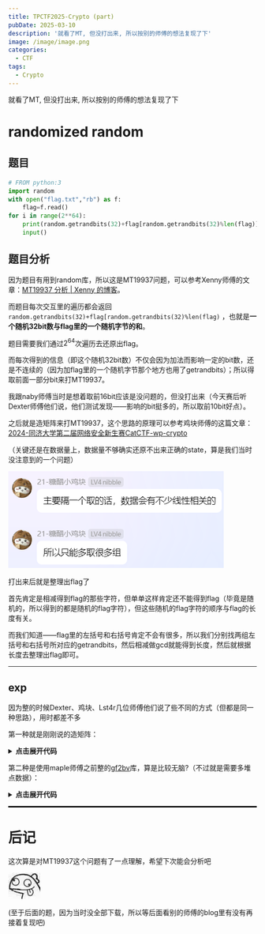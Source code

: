 ```yaml
---
title: TPCTF2025-Crypto (part)
pubDate: 2025-03-10
description: '就看了MT, 但没打出来, 所以按别的师傅的想法复现了下'
image: /image/image.png
categories:
  - CTF
tags:
  - Crypto
---
```


就看了MT, 但没打出来, 所以按别的师傅的想法复现了下

# randomized random

## 题目

```python
# FROM python:3
import random
with open("flag.txt","rb") as f:
    flag=f.read()
for i in range(2**64):
    print(random.getrandbits(32)+flag[random.getrandbits(32)%len(flag)])
    input()

```



## 题目分析

因为题目有用到random库，所以这是MT19937问题，可以参考Xenny师傅的文章：[MT19937 分析 | Xenny 的博客](https://xenny.wiki/posts/crypto/PRNG/MT19937.html)。

而题目每次交互里的遍历都会返回`random.getrandbits(32)+flag[random.getrandbits(32)%len(flag)` ，也就是**一个随机32bit数与flag里的一个随机字节的和**。

题目需要我们通过$2^{64}$次遍历去还原出flag。

而每次得到的信息（即这个随机32bit数）不仅会因为加法而影响一定的bit数，还是不连续的（因为加flag里的一个随机字节那个地方也用了getrandbits）；所以得取前面一部分bit来打MT19937。

我跟naby师傅当时是想着取前16bit应该是没问题的，但没打出来（今天赛后听Dexter师傅他们说，他们测试发现——影响的bit挺多的，所以取前10bit好点）。

之后就是造矩阵来打MT19937，这个思路的原理可以参考鸡块师傅的这篇文章：[2024-同济大学第二届网络安全新生赛CatCTF-wp-crypto](https://tangcuxiaojikuai.xyz/post/69eaef2e.html#Random-game-3-Solves-376-500-pts)

（关键还是在数据量上，数据量不够确实还原不出来正确的state，算是我们当时没注意到的一个问题）

![image-20250310140621926](assets/image-20250310140621926.png)

打出来后就是整理出flag了

首先肯定是相减得到flag的那些字符，但单单这样肯定还不能得到flag（毕竟是随机的，所以得到的都是随机的flag字符），但这些随机的flag字符的顺序与flag的长度有关。

而我们知道——flag里的左括号和右括号肯定不会有很多，所以我们分别找两组左括号和右括号所对应的getrandbits，然后相减做gcd就能得到长度，然后就根据长度去整理出flag即可。

---

## exp

因为整的时候Dexter、鸡块、Lst4r几位师傅他们说了些不同的方式（但都是同一种思路），用时都差不多

第一种就是刚刚说的造矩阵：

<details>
    <summary><b>点击展开代码</b></summary>

```python
# sage 10.5
import random
from sage.all import *
from Crypto.Util.number import *
from random import *
from tqdm import *
from pwn import *

# 1, get data
x,c=[],[]
sh = remote("1.95.57.127", 3001)
for i in trange(2500):
    tmp1=eval(sh.recvline())
    sh.send(b"\n")
    x.append(tmp1)
    c.append(tmp1>>22)


# 2, recover MT and get random bytes of (f_inf, f_len)
RNG = Random()
length = 19968
def construct_a_row(RNG):
    # 这里是关键, 一定要跟你已知数据的生成方式一致
    row = []
    for i in range(2500):
        row+=list(map(int, (bin(RNG.getrandbits(32) >> 22)[2:].zfill(10))))
        RNG.getrandbits(32)
    return row

L = []
for i in trange(length):
    state = [0]*624
    temp = "0"*i + "1"*1 + "0"*(length-1-i) 
    for j in range(624):
        state[j] = int(temp[32*j:32*j+32],2)
    RNG.setstate((3,tuple(state+[624]),None))
    L.append(construct_a_row(RNG))
L = Matrix(GF(2),L)

known = []
for i in c:
    known+=list(map(int, (bin(i)[2:].zfill(10))))
print("solve_left")
s = L.solve_left(vector(GF(2),known))
print("ok")
init = "".join(list(map(str,s)))
print("init")
state = []
for i in range(624):
    state.append(int(init[32*i:32*i+32],2))
print("state")

prng = Random()
prng.setstate(tuple([3, tuple(state+[624]), None]))
f_inf = []
f_loc = []
for i in range(2500):
    x1 = long_to_bytes(x[i]-prng.getrandbits(32))
    x2 = prng.getrandbits(32)
    # print(x1, x2)
    f_inf.append(x1)
    f_loc.append(x2)


# 3, get flag_len and recover flag
loc1, loc2 = [], []
i = 0
while len(loc1) < 2 or len(loc2) < 2:
    if f_inf[i].decode() == "{":
        loc1.append(f_loc[i])
    if f_inf[i].decode() == "}":
        loc2.append(f_loc[i])
    i += 1
f_len = GCD(loc1[0]-loc1[1], loc2[0]-loc2[1])
i = 0
flag = ["*"]*f_len
while 1:
    if all(i != "*" for i in flag):
        print("".join(flag))
        break
    if flag[f_loc[i]%f_len] == "*":
        flag[f_loc[i]%f_len] = f_inf[i].decode()
    i += 1
'''
100%|███████████████████████████████████████████████████████████████████████████████| 2500/2500 [01:34<00:00, 26.46it/s]
100%|████████████████████████████████████████████████████████████████████████████| 19968/19968 [01:41<00:00, 197.41it/s]
solve_left
ok
init
state
TPCTF{Ez_MTI9937_pr3d1cTi0n}
TPCTF{Ez_MTI9937_pr3d1cTi0n}
'''
```

</details>

第二种是使用maple师傅之前整的[gf2bv](https://github.com/maple3142/gf2bv)库，算是比较无脑?（不过就是需要多堆点数据）：

<details>
    <summary><b>点击展开代码</b></summary>

```python
# gf2bv
# python3
import random
from gf2bv import LinearSystem
from gf2bv.crypto.mt import MT19937
from tqdm import *
from pwn import *
from Crypto.Util.number import *
import pickle


def mt19937(bs, out):
    lin = LinearSystem([32] * 624)
    mt = lin.gens()

    rng = MT19937(mt)
    zeros = []
    for o in out:
        zeros.append((rng.getrandbits(32)>>22) ^ int(o))
        rng.getrandbits(32)
    sol = lin.solve_one(zeros)

    rng = MT19937(sol)
    pyrand = rng.to_python_random()
    return pyrand

if(0):
    print(random.getstate()[1])
    x,c=[], []
    for i in trange(3500):
        tmp1=random.getrandbits(32)
        random.getrandbits(32)
        x.append(tmp1)
        c.append(tmp1>>22)
    RNG = mt19937(int(10), c)
    for i in trange(832):
        xx = RNG.getrandbits(32)
        assert x[i] == xx and c[i] == (xx>>22)
        RNG.getrandbits(32)

if(1):
    # 1, get data
    nums = 5000
    sh = remote("1.95.57.127", 3001)
    out = []
    cout = []
    for _ in trange(nums):
        x = eval(sh.recvline())
        out.append(x)
        cout.append(x>>22)
        sh.send(b"\n")
    # 2, recover MT and get random bytes of (f_inf, f_len)
    RNG = mt19937(16, cout)
    f_inf = []
    f_loc = []
    for i in range(nums):
        x1 = long_to_bytes(out[i]-RNG.getrandbits(32))
        x2 = RNG.getrandbits(32)
        f_inf.append(x1)
        f_loc.append(x2)
    # 3, get flag_len and recover flag
    loc1, loc2 = [], []
    i = 0
    while len(loc1) < 2 or len(loc2) < 2:
        if f_inf[i].decode() == "{":
            loc1.append(f_loc[i])
        if f_inf[i].decode() == "}":
            loc2.append(f_loc[i])
        i += 1
    f_len = GCD(loc1[0]-loc1[1], loc2[0]-loc2[1])
    i = 0
    flag = ["*"]*f_len
    while 1:
        if all(i != "*" for i in flag):
            print("".join(flag))
            break
        if flag[f_loc[i]%f_len] == "*":
            flag[f_loc[i]%f_len] = f_inf[i].decode()
        i += 1
'''
100%|███████████████████████████████████████████████████████████████████████████████| 5000/5000 [02:59<00:00, 27.93it/s]
TPCTF{Ez_MTI9937_pr3d1cTi0n}
'''
```

</details>

<hr style="border: 0.5px solid black;"/>

# 后记

这次算是对MT19937这个问题有了一点理解，希望下次能会分析吧

![image-20250310140736800](assets/image-20250310140736800.png)

(至于后面的题，因为当时没全部下载，所以等后面看别的师傅的blog里有没有再接着复现吧)
